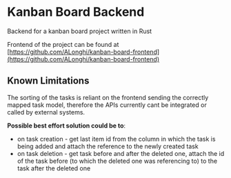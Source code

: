 # Kanban Board Backend

Backend for a kanban board project written in Rust

Frontend of the project can be found at [https://github.com/ALonghi/kanban-board-frontend](https://github.com/ALonghi/kanban-board-frontend)


## Known Limitations

The sorting of the tasks is reliant on the frontend sending the correctly mapped task model, therefore the APIs currently cant be integrated or called by external systems.

**Possible best effort solution could be to**:
- on task creation - get last item id from the column in which the task is being added and attach the reference to the newly created task
- on task deletion - get task before and after the deleted one, attach the id of the task before (to which the deleted one was referencing to) to the task after the deleted one
